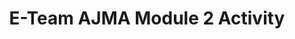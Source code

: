 ---
title: E-Team AJMA Module 2 Activity
redirect_to: https://docs.google.com/document/d/1S0_ipK1RX3bRU3XqFE26CZ2oU988ZJnF/edit
redirect_from: 
  - /Session2FrameworkTemplates
  - /session2frameworktemplates
---